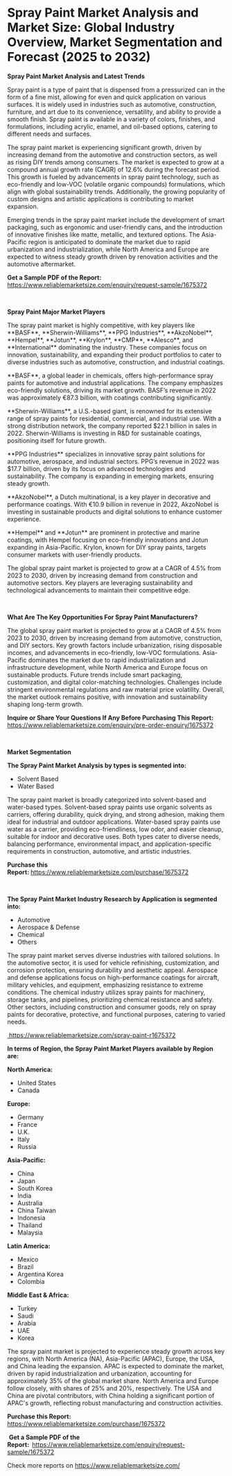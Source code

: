 <p><h1>Spray Paint Market Analysis and Market Size: Global Industry Overview, Market Segmentation and Forecast (2025 to 2032)</h1></p><p><strong>Spray Paint Market Analysis and Latest Trends</strong></p>
<p><p>Spray paint is a type of paint that is dispensed from a pressurized can in the form of a fine mist, allowing for even and quick application on various surfaces. It is widely used in industries such as automotive, construction, furniture, and art due to its convenience, versatility, and ability to provide a smooth finish. Spray paint is available in a variety of colors, finishes, and formulations, including acrylic, enamel, and oil-based options, catering to different needs and surfaces.</p><p>The spray paint market is experiencing significant growth, driven by increasing demand from the automotive and construction sectors, as well as rising DIY trends among consumers. The market is expected to grow at a compound annual growth rate (CAGR) of 12.6% during the forecast period. This growth is fueled by advancements in spray paint technology, such as eco-friendly and low-VOC (volatile organic compounds) formulations, which align with global sustainability trends. Additionally, the growing popularity of custom designs and artistic applications is contributing to market expansion.</p><p>Emerging trends in the spray paint market include the development of smart packaging, such as ergonomic and user-friendly cans, and the introduction of innovative finishes like matte, metallic, and textured options. The Asia-Pacific region is anticipated to dominate the market due to rapid urbanization and industrialization, while North America and Europe are expected to witness steady growth driven by renovation activities and the automotive aftermarket.</p></p>
<p><strong>Get a Sample PDF of the Report:&nbsp;</strong> <a href="https://www.reliablemarketsize.com/enquiry/request-sample/1675372?utm_campaign=1903&utm_medium=2&utm_source=Github&utm_content=ia&utm_term=26012025&utm_id=spray-paint">https://www.reliablemarketsize.com/enquiry/request-sample/1675372</a></p>
<p>&nbsp;</p>
<p><strong>Spray Paint Major Market Players</strong></p>
<p><p>The spray paint market is highly competitive, with key players like **BASF**, **Sherwin-Williams**, **PPG Industries**, **AkzoNobel**, **Hempel**, **Jotun**, **Krylon**, **CMP**, **Alesco**, and **International** dominating the industry. These companies focus on innovation, sustainability, and expanding their product portfolios to cater to diverse industries such as automotive, construction, and industrial coatings.</p><p>**BASF**, a global leader in chemicals, offers high-performance spray paints for automotive and industrial applications. The company emphasizes eco-friendly solutions, driving its market growth. BASF’s revenue in 2022 was approximately €87.3 billion, with coatings contributing significantly.</p><p>**Sherwin-Williams**, a U.S.-based giant, is renowned for its extensive range of spray paints for residential, commercial, and industrial use. With a strong distribution network, the company reported $22.1 billion in sales in 2022. Sherwin-Williams is investing in R&D for sustainable coatings, positioning itself for future growth.</p><p>**PPG Industries** specializes in innovative spray paint solutions for automotive, aerospace, and industrial sectors. PPG’s revenue in 2022 was $17.7 billion, driven by its focus on advanced technologies and sustainability. The company is expanding in emerging markets, ensuring steady growth.</p><p>**AkzoNobel**, a Dutch multinational, is a key player in decorative and performance coatings. With €10.9 billion in revenue in 2022, AkzoNobel is investing in sustainable products and digital solutions to enhance customer experience.</p><p>**Hempel** and **Jotun** are prominent in protective and marine coatings, with Hempel focusing on eco-friendly innovations and Jotun expanding in Asia-Pacific. Krylon, known for DIY spray paints, targets consumer markets with user-friendly products.</p><p>The global spray paint market is projected to grow at a CAGR of 4.5% from 2023 to 2030, driven by increasing demand from construction and automotive sectors. Key players are leveraging sustainability and technological advancements to maintain their competitive edge.</p></p>
<p>&nbsp;</p>
<p><strong>What Are The Key Opportunities For Spray Paint Manufacturers?</strong></p>
<p><p>The global spray paint market is projected to grow at a CAGR of 4.5% from 2023 to 2030, driven by increasing demand from automotive, construction, and DIY sectors. Key growth factors include urbanization, rising disposable incomes, and advancements in eco-friendly, low-VOC formulations. Asia-Pacific dominates the market due to rapid industrialization and infrastructure development, while North America and Europe focus on sustainable products. Future trends include smart packaging, customization, and digital color-matching technologies. Challenges include stringent environmental regulations and raw material price volatility. Overall, the market outlook remains positive, with innovation and sustainability shaping long-term growth.</p></p>
<p><strong>Inquire or Share Your Questions If Any Before Purchasing This Report:</strong> <a href="https://www.reliablemarketsize.com/enquiry/pre-order-enquiry/1675372?utm_campaign=1903&utm_medium=2&utm_source=Github&utm_content=ia&utm_term=26012025&utm_id=spray-paint">https://www.reliablemarketsize.com/enquiry/pre-order-enquiry/1675372</a></p>
<p>&nbsp;</p>
<p><strong>Market Segmentation</strong></p>
<p><strong>The Spray Paint Market Analysis by types is segmented into:</strong></p>
<p><ul><li>Solvent Based</li><li>Water Based</li></ul></p>
<p><p>The spray paint market is broadly categorized into solvent-based and water-based types. Solvent-based spray paints use organic solvents as carriers, offering durability, quick drying, and strong adhesion, making them ideal for industrial and outdoor applications. Water-based spray paints use water as a carrier, providing eco-friendliness, low odor, and easier cleanup, suitable for indoor and decorative uses. Both types cater to diverse needs, balancing performance, environmental impact, and application-specific requirements in construction, automotive, and artistic industries.</p></p>
<p><strong>Purchase this Report:&nbsp;</strong><a href="https://www.reliablemarketsize.com/purchase/1675372?utm_campaign=1903&utm_medium=2&utm_source=Github&utm_content=ia&utm_term=26012025&utm_id=spray-paint">https://www.reliablemarketsize.com/purchase/1675372</a></p>
<p>&nbsp;</p>
<p><strong>The Spray Paint Market Industry Research by Application is segmented into:</strong></p>
<p><ul><li>Automotive</li><li>Aerospace & Defense</li><li>Chemical</li><li>Others</li></ul></p>
<p><p>The spray paint market serves diverse industries with tailored solutions. In the automotive sector, it is used for vehicle refinishing, customization, and corrosion protection, ensuring durability and aesthetic appeal. Aerospace and defense applications focus on high-performance coatings for aircraft, military vehicles, and equipment, emphasizing resistance to extreme conditions. The chemical industry utilizes spray paints for machinery, storage tanks, and pipelines, prioritizing chemical resistance and safety. Other sectors, including construction and consumer goods, rely on spray paints for decorative, protective, and functional purposes, catering to varied needs.</p></p>
<p><a href="https://www.reliablemarketsize.com/spray-paint-r1675372?utm_campaign=1903&utm_medium=2&utm_source=Github&utm_content=ia&utm_term=26012025&utm_id=spray-paint">&nbsp;https://www.reliablemarketsize.com/spray-paint-r1675372</a></p>
<p><strong>In terms of Region, the Spray Paint Market Players available by Region are:</strong></p>
<p>
    <p> <strong> North America: </strong>
        <ul>
            <li>United States</li>
            <li>Canada</li>
        </ul>
        </p> 
    <p> <strong> Europe: </strong>
        <ul>
            <li>Germany</li>
            <li>France</li>
            <li>U.K.</li>
            <li>Italy</li>
            <li>Russia</li>
        </ul>
        </p> 
    <p> <strong> Asia-Pacific: </strong>
        <ul>
            <li>China</li>
            <li>Japan</li>
            <li>South Korea</li>
            <li>India</li>
            <li>Australia</li>
            <li>China Taiwan</li>
            <li>Indonesia</li>
            <li>Thailand</li>
            <li>Malaysia</li>
        </ul>
        </p> 
    <p> <strong> Latin America: </strong>
        <ul>
            <li>Mexico</li>
            <li>Brazil</li>
            <li>Argentina Korea</li>
            <li>Colombia</li>
        </ul>
        </p> 
    <p> <strong> Middle East & Africa: </strong>
        <ul>
            <li>Turkey</li>
            <li>Saudi</li>
            <li>Arabia</li>
            <li>UAE</li>
            <li>Korea</li>
        </ul>
    </p>
    </p>
<p><p>The spray paint market is projected to experience steady growth across key regions, with North America (NA), Asia-Pacific (APAC), Europe, the USA, and China leading the expansion. APAC is expected to dominate the market, driven by rapid industrialization and urbanization, accounting for approximately 35% of the global market share. North America and Europe follow closely, with shares of 25% and 20%, respectively. The USA and China are pivotal contributors, with China holding a significant portion of APAC's growth, reflecting robust manufacturing and construction activities.</p></p>
<p><strong>Purchase this Report: </strong><a href="https://www.reliablemarketsize.com/purchase/1675372?utm_campaign=1903&utm_medium=2&utm_source=Github&utm_content=ia&utm_term=26012025&utm_id=spray-paint">https://www.reliablemarketsize.com/purchase/1675372</a></p>
<p>&nbsp;<strong>Get a Sample PDF of the Report:&nbsp;&nbsp;</strong><a href="https://www.reliablemarketsize.com/enquiry/request-sample/1675372?utm_campaign=1903&utm_medium=2&utm_source=Github&utm_content=ia&utm_term=26012025&utm_id=spray-paint">https://www.reliablemarketsize.com/enquiry/request-sample/1675372</a></p>
<p><strong></strong></p>
<p>Check more reports on <a href="https://www.reliablemarketsize.com/?utm_campaign=1903&utm_medium=2&utm_source=Github&utm_content=ia&utm_term=26012025&utm_id=spray-paint">https://www.reliablemarketsize.com/</a></p>